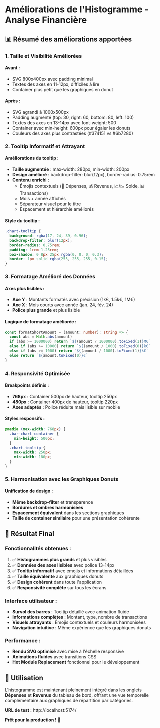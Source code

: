 # Améliorations de l'Histogramme - Analyse Financière

## 📊 **Résumé des améliorations apportées**

### **1. Taille et Visibilité Améliorées**

#### **Avant :**

- SVG 800x400px avec padding minimal
- Textes des axes en 11-12px, difficiles à lire
- Container plus petit que les graphiques en donut

#### **Après :**

- SVG agrandi à 1000x500px
- Padding augmenté (top: 30, right: 60, bottom: 80, left: 100)
- Textes des axes en 13-14px avec font-weight: 500
- Container avec min-height: 600px pour égaler les donuts
- Couleurs des axes plus contrastées (#374151 vs #6b7280)

### **2. Tooltip Informatif et Attrayant**

#### **Améliorations du tooltip :**

- **Taille augmentée** : max-width: 280px, min-width: 200px
- **Design amélioré** : backdrop-filter: blur(12px), border-radius: 0.75rem
- **Contenu enrichi** :
  - Émojis contextuels (💸 Dépenses, 💰 Revenus, 📈/📉 Solde, 📊 Transactions)
  - Mois + année affichés
  - Séparateur visuel pour le titre
  - Espacement et hiérarchie améliorés

#### **Style du tooltip :**

```css
.chart-tooltip {
  background: rgba(17, 24, 39, 0.96);
  backdrop-filter: blur(12px);
  border-radius: 0.75rem;
  padding: 1rem 1.25rem;
  box-shadow: 0 8px 25px rgba(0, 0, 0, 0.3);
  border: 1px solid rgba(255, 255, 255, 0.15);
}
```

### **3. Formatage Amélioré des Données**

#### **Axes plus lisibles :**

- **Axe Y** : Montants formatés avec précision (1k€, 1.5k€, 1M€)
- **Axe X** : Mois courts avec année (jan. 24, fév. 24)
- **Police plus grande** et plus lisible

#### **Logique de formatage améliorée :**

```typescript
const formatShortAmount = (amount: number): string => {
  const abs = Math.abs(amount)
  if (abs >= 1000000) return `${(amount / 1000000).toFixed(1)}M€`
  else if (abs >= 10000) return `${(amount / 1000).toFixed(0)}k€`
  else if (abs >= 1000) return `${(amount / 1000).toFixed(1)}k€`
  else return `${amount.toFixed(0)}€`
}
```

### **4. Responsivité Optimisée**

#### **Breakpoints définis :**

- **768px** : Container 500px de hauteur, tooltip 250px
- **480px** : Container 400px de hauteur, tooltip 220px
- **Axes adaptés** : Police réduite mais lisible sur mobile

#### **Styles responsifs :**

```css
@media (max-width: 768px) {
  .bar-chart-container {
    min-height: 500px;
  }
  .chart-tooltip {
    max-width: 250px;
    min-width: 180px;
  }
}
```

### **5. Harmonisation avec les Graphiques Donuts**

#### **Unification de design :**

- **Même backdrop-filter** et transparence
- **Bordures et ombres harmonisées**
- **Espacement équivalent** dans les sections graphiques
- **Taille de container similaire** pour une présentation cohérente

## 🎯 **Résultat Final**

### **Fonctionnalités obtenues :**

1. ✅ **Histogrammes plus grands** et plus visibles
2. ✅ **Données des axes lisibles** avec police 13-14px
3. ✅ **Tooltip informatif** avec émojis et informations détaillées
4. ✅ **Taille équivalente** aux graphiques donuts
5. ✅ **Design cohérent** dans toute l'application
6. ✅ **Responsivité complète** sur tous les écrans

### **Interface utilisateur :**

- **Survol des barres** : Tooltip détaillé avec animation fluide
- **Informations complètes** : Montant, type, nombre de transactions
- **Visuels attrayants** : Émojis contextuels et couleurs harmonisées
- **Navigation intuitive** : Même expérience que les graphiques donuts

### **Performance :**

- **Rendu SVG optimisé** avec mise à l'échelle responsive
- **Animations fluides** avec transitions CSS
- **Hot Module Replacement** fonctionnel pour le développement

## 🚀 **Utilisation**

L'histogramme est maintenant pleinement intégré dans les onglets **Dépenses** et **Revenus** du
tableau de bord, offrant une vue temporelle complémentaire aux graphiques de répartition par
catégories.

**URL de test :** http://localhost:5174/

**Prêt pour la production !** 🎉

